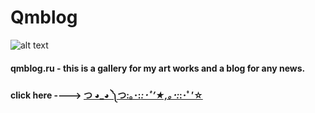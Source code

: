 # Qmblog

![alt text](https://qmblog.ru/api/media/dc1a3df56a26bb44dcf26/61c4397cac4f37ca0854bd13280af0c0.jpg)

#### qmblog.ru - this is a gallery for my art works and a blog for any news.

#### click here ----> [つ ◕_◕ ༽つ:｡･:*:･ﾟ’★,｡･:*:･ﾟ’☆](https://qmblog.ru)
